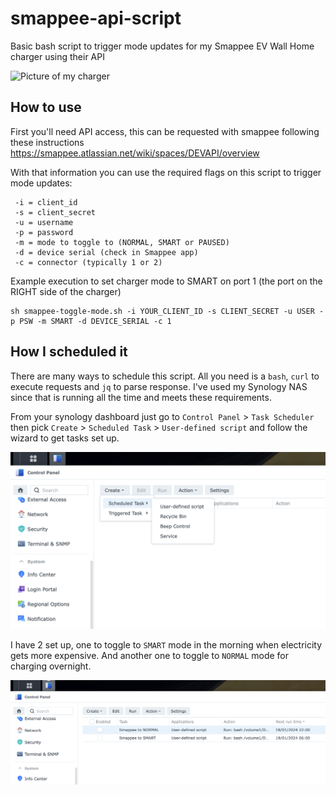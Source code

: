 # smappee-api-script

Basic bash script to trigger mode updates for my Smappee EV Wall Home charger using their API

![Picture of my charger](https://github.com/hanscappelle/smappee-api-script/blob/51c419e830c4151ff91c855e3bde6c52a4cebe86/screenshots/PXL_20240118_110605503.jpg)

## How to use

First you'll need API access, this can be requested with smappee following these instructions 
https://smappee.atlassian.net/wiki/spaces/DEVAPI/overview

With that information you can use the required flags on this script to trigger mode updates:

```
 -i = client_id
 -s = client_secret
 -u = username
 -p = password
 -m = mode to toggle to (NORMAL, SMART or PAUSED)
 -d = device serial (check in Smappee app)
 -c = connector (typically 1 or 2)
```

Example execution to set charger mode to SMART on port 1 (the port on the RIGHT side of the charger)

```
sh smappee-toggle-mode.sh -i YOUR_CLIENT_ID -s CLIENT_SECRET -u USER -p PSW -m SMART -d DEVICE_SERIAL -c 1
```

## How I scheduled it

There are many ways to schedule this script. All you need is a `bash`, `curl` to execute requests and `jq` to parse 
response. I've used my Synology NAS since that is running all the time and meets these requirements. 

From your synology dashboard just go to `Control Panel` > `Task Scheduler` then pick `Create` > `Scheduled Task` > 
`User-defined script` and follow the wizard to get tasks set up.

![Task scheduler on Synology NAS](https://github.com/hanscappelle/smappee-api-script/blob/e7d69c67dd9bbe8e51a1ed23384779d321d5cbd6/screenshots/Screenshot%202024-01-18%20at%2008.57.34.png)

I have 2 set up, one to toggle to `SMART` mode in the morning when electricity gets more expensive. And another one
to toggle to `NORMAL` mode for charging overnight.

![Scheduled Tasks](https://github.com/hanscappelle/smappee-api-script/blob/e7d69c67dd9bbe8e51a1ed23384779d321d5cbd6/screenshots/Screenshot%202024-01-18%20at%2011.30.22.png)
